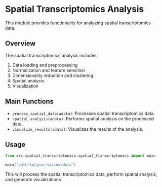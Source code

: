 # Spatial Transcriptomics Analysis

This module provides functionality for analyzing spatial transcriptomics data.

## Overview

The spatial transcriptomics analysis includes:
1. Data loading and preprocessing
2. Normalization and feature selection
3. Dimensionality reduction and clustering
4. Spatial analysis
5. Visualization

## Main Functions

- `process_spatial_data(adata)`: Processes spatial transcriptomics data.
- `spatial_analysis(adata)`: Performs spatial analysis on the processed data.
- `visualize_results(adata)`: Visualizes the results of the analysis.

## Usage

```python
from src.spatial_transcriptomics.spatial_transcriptomics import main

main('path/to/your/visium/data')
```

This will process the spatial transcriptomics data, perform spatial analysis, and generate visualizations.
